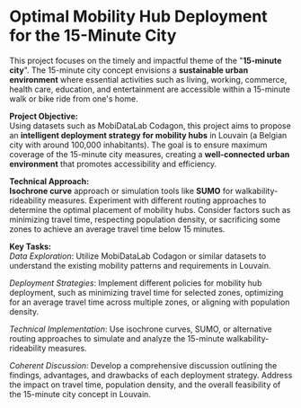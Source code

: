 # Optimal Mobility Hub Deployment for the 15-Minute City
This project focuses on the timely and impactful theme of the "**15-minute city**". The 15-minute city concept envisions a **sustainable urban environment** where essential activities such as living, working, commerce, health care, education, and entertainment are accessible within a 15-minute walk or bike ride from one's home.

**Project Objective:** <br>
Using datasets such as MobiDataLab Codagon, this project aims to propose an **intelligent deployment strategy for mobility hubs** in Louvain (a Belgian city with around 100,000 inhabitants). The goal is to ensure maximum coverage of the 15-minute city measures, creating a **well-connected urban environment** that promotes accessibility and efficiency.

**Technical Approach:** <br>
**Isochrone curve** approach or simulation tools like **SUMO** for walkability-rideability measures. Experiment with different routing approaches to determine the optimal placement of mobility hubs. Consider factors such as minimizing travel time, respecting population density, or sacrificing some zones to achieve an average travel time below 15 minutes.

**Key Tasks:** <br>
_Data Exploration_: Utilize MobiDataLab Codagon or similar datasets to understand the existing mobility patterns and requirements in Louvain.

_Deployment Strategies_: Implement different policies for mobility hub deployment, such as minimizing travel time for selected zones, optimizing for an average travel time across multiple zones, or aligning with population density.

_Technical Implementation_: Use isochrone curves, SUMO, or alternative routing approaches to simulate and analyze the 15-minute walkability-rideability measures.

_Coherent Discussion_: Develop a comprehensive discussion outlining the findings, advantages, and drawbacks of each deployment strategy. Address the impact on travel time, population density, and the overall feasibility of the 15-minute city concept in Louvain.
